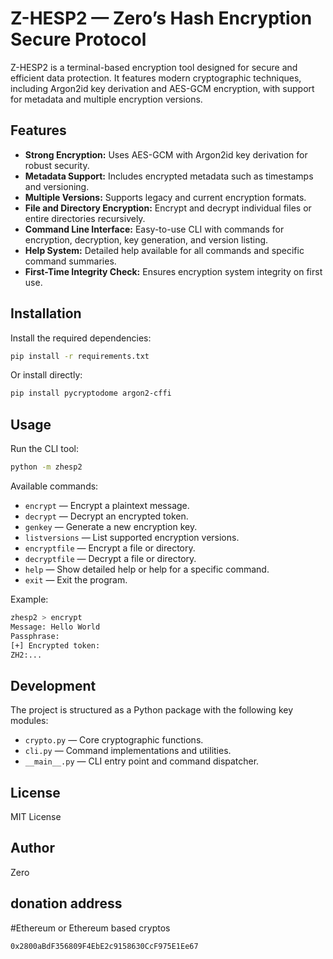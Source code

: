 # Z-HESP2 — Zero’s Hash Encryption Secure Protocol

Z-HESP2 is a terminal-based encryption tool designed for secure and efficient data protection. It features modern cryptographic techniques, including Argon2id key derivation and AES-GCM encryption, with support for metadata and multiple encryption versions.

## Features

- **Strong Encryption:** Uses AES-GCM with Argon2id key derivation for robust security.
- **Metadata Support:** Includes encrypted metadata such as timestamps and versioning.
- **Multiple Versions:** Supports legacy and current encryption formats.
- **File and Directory Encryption:** Encrypt and decrypt individual files or entire directories recursively.
- **Command Line Interface:** Easy-to-use CLI with commands for encryption, decryption, key generation, and version listing.
- **Help System:** Detailed help available for all commands and specific command summaries.
- **First-Time Integrity Check:** Ensures encryption system integrity on first use.

## Installation

Install the required dependencies:

```bash
pip install -r requirements.txt
```

Or install directly:

```bash
pip install pycryptodome argon2-cffi
```

## Usage

Run the CLI tool:

```bash
python -m zhesp2
```

Available commands:

- `encrypt` — Encrypt a plaintext message.
- `decrypt` — Decrypt an encrypted token.
- `genkey` — Generate a new encryption key.
- `listversions` — List supported encryption versions.
- `encryptfile` — Encrypt a file or directory.
- `decryptfile` — Decrypt a file or directory.
- `help` — Show detailed help or help for a specific command.
- `exit` — Exit the program.

Example:

```bash
zhesp2 > encrypt
Message: Hello World
Passphrase: 
[+] Encrypted token:
ZH2:...
```

## Development

The project is structured as a Python package with the following key modules:

- `crypto.py` — Core cryptographic functions.
- `cli.py` — Command implementations and utilities.
- `__main__.py` — CLI entry point and command dispatcher.

## License

MIT License

## Author

Zero

## donation address
#Ethereum or Ethereum based cryptos
```ethereum
0x2800aBdF356809F4EbE2c9158630CcF975E1Ee67
```
